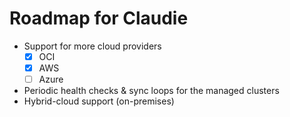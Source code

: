 # Roadmap for Claudie

- Support for more cloud providers
  - [x] OCI
  - [x] AWS
  - [ ] Azure
- Periodic health checks & sync loops for the managed clusters
- Hybrid-cloud support (on-premises)

